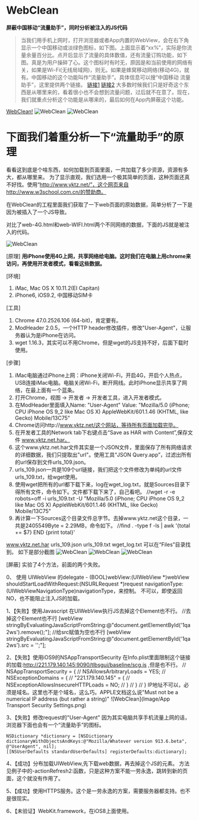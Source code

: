 # WebClean
**屏蔽中国移动“流量助手”，同时分析被注入的JS代码**

 > 当我们用手机上网时，打开浏览器或者App内置的WebView，会在右下角显示一个中国移动或淡绿色图标，如下图。上面显示着“xx%”，实际是你流量余量百分比。点开后显示了流量的具体数值，还有流量订购功能，如下图。真是为用户操碎了心。这个图标时有时无，原因是和当前使用的网络有关，如果是Wi-Fi(无线局域网)，则无。如果是蜂窝移动网络(移动4G)，就有。中国移动的这个功能叫作“流量助手”。具体信息可以搜“中国移动 流量助手”，这里提供两个链接。
 [链接1](http://bbs.feng.com/read-htm-tid-8732410.html)
 [链接2](http://zhidao.baidu.com/link?url=Rxc10K_9wSzWqrgTYewewCtUPpzmQm6JJZIgcYc8b1FLkdGZSHbDz0gG1Iy1Iou602nJ1oqPQYzQJ00XWTTT_4CHwW8FyIrNM1bwamjO8Ty)
  > 大多数时候我们只是好奇这个东西是从哪里来的，看着很小也不会想到流量问题，过后就不在意了。现在，我们就重点分析这个功能是从哪来的，最后如何在App内屏蔽这个功能。

[WebClean!](Image/Safari-Screenshot-1.PNG)
![WebClean](Image/WebClean-Screenshot-3.PNG)
![WebClean](Image/Safari-Screenshot-2.PNG)



# 下面我们着重分析一下“流量助手”的原理

看看这到底是个啥东西，如何加载到页面里面，一共加载了多少资源，资源有多大，都从哪里来。
为了显示直观，我们选用一个极其简单的页面，这种页面还真不好找。使用“http://www.yktz.net/”，这个网页来自http://www.w3school.com.cn/的赞助商。

在WebClean的工程里面我们获取了一下web页面的原始数据，简单分析了一下是因为被插入了一个JS导致。

对比了web-4G.html和web-WIFI.html两个不同网络的数据，下面的JS就是被注入的代码。
<script type='text/javascript' id='1qa2ws' src='http://221.179.140.145:9090/tlbsgui/baseline/scg.js' mtid='4' mcid='2' ptid='4' pcid='2'></script></body>
![WebClean](Image/HTML-Insert-JS.png)


[原理] 
**用iPhone使用4G上网，共享网络给电脑。这时我们在电脑上用chrome来访问，再使用开发者模式，看看这些数据。**

[环境]
 1. iMac, Mac OS X 10.11.2(EI Capitan)
 2. iPhone6, iOS9.2, 中国移动SIM卡

[工具]
 1. Chrome 47.0.2526.106 (64-bit)，肯定要有。
 2. ModHeader 2.0.5，一个HTTP header修改插件，修改"User-Agent"，让服务器认为是iPhone在访问。
 3. wget 1.16.3，其实可以不用Chrome，但是wget的JS支持不好，后面下载时使用。

[步骤]
 1. iMac电脑通过iPhone上网：iPhone关闭Wi-Fi，开启4G，开启个人热点，USB连接iMac电脑。电脑关闭Wi-Fi，断开网线。此时iPhone显示共享了网络，在最上面有一个蓝条。
 2. 打开Chrome，视图 -> 开发者 -> 开发者工具，进入开发者模式。
 3. 在ModHeader里面填入Name: "User-Agent" Value: "Mozilla/5.0 (iPhone; CPU iPhone OS 9_2 like Mac OS X) AppleWebKit/601.1.46 (KHTML, like Gecko) Mobile/13C75"
 3. Chrome访问http://www.yktz.net/这个网站，等待所有页面加载完毕。
 4. 在开发者工具的Network tab下右键点击“Save as HAR with Content”,保存文件 www.yktz.net.har。
 5. 这个www.yktz.net.har文件其实是一个JSON文件，里面保存了所有网络请求的详细数据，我们只提取出"url"。使用工具“JSON Query.app”，过滤出所有的url保存到文件urls_109.json。
 6. urls_109.json一共是109个url链接，我们把这个文件修改为单纯的url文件urls_109.txt，给wget使用。
 7. 使用wget把所有的url都下载下来，log在wget_log.txt，就是Sources目录下得所有文件，命令如下。文件都下载下来了，自己看吧。
//wget -r -e robots=off -i urls_109.txt -U "Mozilla/5.0 (iPhone; CPU iPhone OS 9_2 like Mac OS X) AppleWebKit/601.1.46 (KHTML, like Gecko) Mobile/13C75"
 8. 再计算一下Sources这个目录文件总字节。去掉www.yktz.net这个目录，一共是2405549Byte = 2.29MB，命令如下。
//find . -type f  -ls | awk '{total += $7} END {print total}'

www.yktz.net.har urls_109.json urls_109.txt wget_log.txt 可以在“Files”目录找到。
如下是部分截图
![WebClean](Image/ModHeader.png)
![WebClean](Image/Chrome-Dev-Network.png)
![WebClean](Image/Chrome-Dev-Sources.png)



[屏蔽]
实验了4个方法，前面的两个失败。

0、
使用 UIWebView 的delegate - (BOOL)webView:(UIWebView *)webView shouldStartLoadWithRequest:(NSURLRequest *)request navigationType:(UIWebViewNavigationType)navigationType，来控制。
不可以，即使返回NO，也不能阻止注入JS的加载。


1、【失败】使用Javascript
在UIWebView执行JS去掉这个Element也不行。
//去掉这个Element也不行
[webView stringByEvaluatingJavaScriptFromString:@"document.getElementById('1qa2ws').remove();"];
//给src赋值为空也不行
[webView stringByEvaluatingJavaScriptFromString:@"document.getElementById('1qa2ws').src = '';"];

2、【失败】使用iOS9的NSAppTransportSecurity
在Info.plist里面限制这个链接的加载:http://221.179.140.145:9090/tlbsgui/baseline/scg.js ,但是也不行。
// NSAppTransportSecurity = {
//    NSAllowsArbitraryLoads = YES;
//    NSExceptionDomains = {
//        "221.179.140.145" = {
//            NSExceptionAllowsInsecureHTTPLoads = NO;
//        }
//    }
// }
IP地址不可以，必须是域名。这里也不是个域名，这么巧。APPLE文档这么说"Must not be a numerical IP address (but rather a string)"
![WebClean](Image/App Transport Security Settings.png)

3、【失败】修改request的"User-Agent"
因为其实电脑共享手机流量上网的话，浏览器下面也会有一个“流量助手”的图标。
```objc
NSDictionary *dictionary = [NSDictionary dictionaryWithObjectsAndKeys:@"Mozilla/Whatever version 913.6.beta", @"UserAgent", nil];
[[NSUserDefaults standardUserDefaults] registerDefaults:dictionary];
```

4、【成功】分布加载UIWebView,先下载web数据，再去掉这个JS的元素。
方法见例子中的-actionRefresh2:函数，只是这种方案不能一劳永逸，跳转到新的页面，这个就没有作用了。

5、【成功】使用HTTPS服务。这个是一劳永逸的方案，需要服务器都支持。也不是很现实。

6、【未验证】WebKit.framework，在iOS8上面使用。








